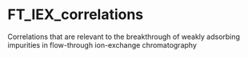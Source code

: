# FT_IEX_correlations
Correlations that are relevant to the breakthrough of weakly adsorbing impurities in flow-through ion-exchange chromatography
